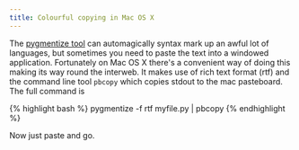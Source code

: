 ```yaml
---
title: Colourful copying in Mac OS X
---
```


The [pygmentize tool](http://pygments.org) can automagically syntax mark up an awful lot of languages, but sometimes you need to paste the text into a windowed application. Fortunately on Mac OS X there's a convenient way of doing this making its way round the interweb. It makes use of rich text format (rtf) and the command line tool `pbcopy` which copies stdout to the mac pasteboard. The full command is

{% highlight bash %}
pygmentize -f rtf myfile.py | pbcopy
{% endhighlight %}

Now just paste and go.

